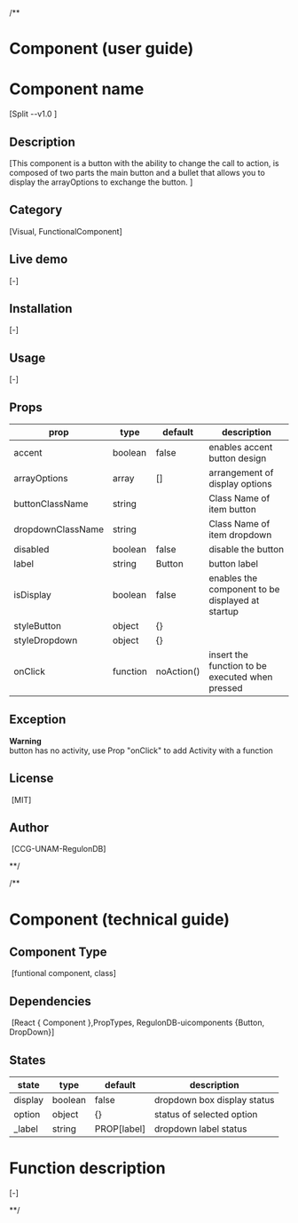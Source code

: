 /**

# Component (user guide)
# Component name 
[Split --v1.0 ]

## Description  
[This component is a button with the ability to change the call to action, is composed of two parts the main button and a bullet that allows you to display the arrayOptions to exchange the button. ]

## Category   
[Visual, FunctionalComponent]  

## Live demo 
[-]

## Installation 
[-]

## Usage 
[-]

## Props 

| prop              | type     | default    | description                                      |
| ----------------- | -------- | ---------- | ------------------------------------------------ |
| accent            | boolean  | false      | enables accent button design                     |
| arrayOptions      | array    | []         | arrangement of display options                   |
| buttonClassName   | string   |            | Class Name of item button                        |
| dropdownClassName | string   |            | Class Name of item dropdown                      |
| disabled          | boolean  | false      | disable the button                               |
| label             | string   | Button     | button label                                     |
| isDisplay         | boolean  | false      | enables the component to be displayed at startup |
| styleButton       | object   | {}         |                                                  |
| styleDropdown     | object   | {}         |                                                  |
| onClick           | function | noAction() | insert the function to be executed when pressed  |

## Exception
__Warning__  
​    button has no activity, use Prop "onClick" to add Activity with a function

## License
​    [MIT]

## Author 
​    [CCG-UNAM-RegulonDB]

**/


/**

# Component (technical guide)

## Component Type 
​    [funtional component, class]

## Dependencies
​    [React { Component },PropTypes, RegulonDB-uicomponents {Button, DropDown}]

## States
| state   | type    | default     | description                 |
| ------- | ------- | ----------- | --------------------------- |
| display | boolean | false       | dropdown box display status |
| option  | object  | {}          | status of selected option   |
| \_label | string  | PROP[label] | dropdown label status       |

# Function description

[-]

**/